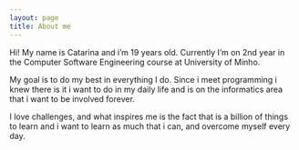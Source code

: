 ```yaml
---
layout: page
title: About me
---
```


Hi! My name is Catarina and i’m 19 years old. Currently I’m on 2nd year in the Computer Software Engineering course at University of Minho.

My goal is to do my best in everything I do.
Since i meet programming i knew there is it i want to do in my daily life and is on the informatics area that i want to be involved forever.

I love challenges, and what inspires me is the fact that is a billion of things to learn and i want to learn as much that i can, and overcome myself every day.
